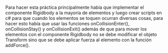 Para hacer esta práctica principalmente había que implementar el componente Rigidbody a la mayoría de elementos y luego crear scripts en c# para que cuando los elementos se toquen ocurran diversas cosas, para hacer esto había que usar las funciones onCollisionEnter(), onCollisionStay() y onCollisionExit() además de que para mover los elementos con el componente Rigidbody no se debe modificar el objeto Transform sino que se debe aplicar fuerza al elemento con la función addForce().